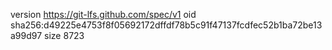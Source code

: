 version https://git-lfs.github.com/spec/v1
oid sha256:d49225e4753f8f05692172dffdf78b5c91f47137fcdfec52b1ba72be13a99d97
size 8723
